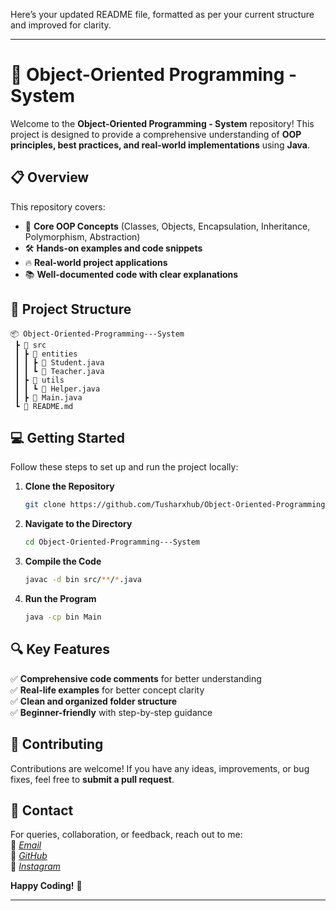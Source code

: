 Here’s your updated README file, formatted as per your current structure and improved for clarity.  

---

# 🚀 Object-Oriented Programming - System  

Welcome to the **Object-Oriented Programming - System** repository! This project is designed to provide a comprehensive understanding of **OOP principles, best practices, and real-world implementations** using **Java**.  

## 📋 Overview  

This repository covers:  
- 🌟 **Core OOP Concepts** (Classes, Objects, Encapsulation, Inheritance, Polymorphism, Abstraction)  
- 🛠️ **Hands-on examples and code snippets**  
- 🔥 **Real-world project applications**  
- 📚 **Well-documented code with clear explanations**  

## 📂 Project Structure  

```
📦 Object-Oriented-Programming---System
 ┣ 📁 src
 ┃ ┣ 📁 entities
 ┃ ┃ ┣ 📄 Student.java
 ┃ ┃ ┗ 📄 Teacher.java
 ┃ ┣ 📁 utils
 ┃ ┃ ┗ 📄 Helper.java
 ┃ ┣ 📄 Main.java
 ┗ 📄 README.md
```

## 💻 Getting Started  

Follow these steps to set up and run the project locally:  

1. **Clone the Repository**  
   ```bash
   git clone https://github.com/Tusharxhub/Object-Oriented-Programming---System.git
   ```
2. **Navigate to the Directory**  
   ```bash
   cd Object-Oriented-Programming---System
   ```
3. **Compile the Code**  
   ```bash
   javac -d bin src/**/*.java
   ```
4. **Run the Program**  
   ```bash
   java -cp bin Main
   ```

## 🔍 Key Features  

✅ **Comprehensive code comments** for better understanding  
✅ **Real-life examples** for better concept clarity  
✅ **Clean and organized folder structure**  
✅ **Beginner-friendly** with step-by-step guidance  

## 🤝 Contributing  

Contributions are welcome! If you have any ideas, improvements, or bug fixes, feel free to **submit a pull request**.  

## 📧 Contact  

For queries, collaboration, or feedback, reach out to me:  
📧 [*Email*](mailto:t.k.d.dey2033929837@gmail.com)  
🔗 [*GitHub*](https://github.com/Tusharxhub)  
📸 [*Instagram*](https://www.instagram.com/tushardevx01/)  

**Happy Coding!** 🎯  

---
